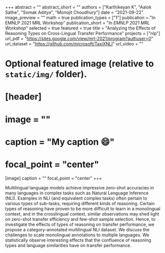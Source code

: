 +++
abstract = ""
abstract_short = ""
authors = ["Karthikeyan K", "Aalok Sathe", "Somak Aditya", "Monojit Choudhury"]
date = "2021-09-22"
image_preview = ""
math = true
publication_types = ["1"]
publication = "In EMNLP 2021 MRL Workshop"
publication_short = "In *EMNLP 2021 MRL Workshop*"
selected = true
featured = true
title = "Analyzing the Effects of Reasoning Types on Cross-Lingual Transfer Performance"
projects = ["nlp"]
url_pdf = "https://sites.google.com/view/mrl-2021/program?authuser=0"
url_dataset = "https://github.com/microsoft/TaxiXNLI"
url_video = ""


# Optional featured image (relative to `static/img/` folder).
# [header]
# image = ""
# caption = "My caption :smile:"
# focal_point = "center"

[image]
caption = ""
focal_point = "center"
+++

Multilingual language models achieve impressive zero-shot accuracies in many languages in complex tasks such as Natural Language Inference (NLI). Examples in NLI (and equivalent complex tasks) often pertain to various types of sub-tasks, requiring different kinds of reasoning. Certain types of reasoning have proven to be more difficult to learn in a monolingual context, and in the crosslingual context, similar observations may shed light on zero-shot transfer efficiency and few-shot sample selection. Hence, to investigate the effects of types of reasoning on transfer performance, we propose a category-annotated multilingual NLI dataset.  We discuss the challenges to scale monolingual annotations to multiple languages. We statistically observe interesting effects that the confluence of reasoning types and language similarities have on transfer performance.

